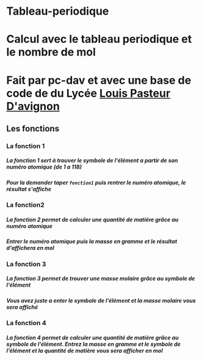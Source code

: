 # Tableau-periodique
# Calcul avec le tableau periodique et le nombre de mol
Fait par pc-dav et avec une base de code de du Lycée [Louis Pasteur D'avignon](nsi.xyz)  
=
## Les fonctions

### La fonction 1
##### La **fonction 1** sert à trouver le symbole de l'élément a partir de son numéro atomique (de 1 a 118)  
##### Pour la demander taper `fonction1` puis rentrer le numéro atomique, le résultat s'affiche


### La fonction2
##### La **fonction 2** permet de calculer une quantité de matière grâce au numéro atomique
##### Entrer le *numéro atomique* puis la *masse en gramme* et le résultat d'affichera en *mol*


### La fonction 3
##### La **fonction 3** permet de trouver une *masse molaire grâce au symbole de l'élément*
##### Vous avez juste a enter le symbole de l'élément et la masse molaire vous sera affiché


### La fonction 4 
 ##### La **fonction 4** permet de calculer une quantité de matière grâce au symbole de l'élément. Entrez la masse en gramme et le symbole de l'élément et la quantité de matière vous sera afficher en *mol*
